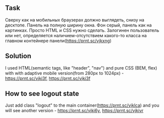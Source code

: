 ## Task
Сверху как на мобильных браузерах должно выглядеть, снизу на десктопе.
Панель на полную ширину окна. Фон серый, панель как на картинках. Просто HTML и CSS нужно сделать. Залогинен пользователь или нет, определяется наличием-отсутствием какого-то класса на главном контейнере панели(https://prnt.sc/vjkxng)
## Solution
I used HTML(semantic tags, like "header", "nav") and pure CSS (BEM, flex) with with adaptive mobile version(from 280px to 1024px) - https://prnt.sc/vjki3f, https://prnt.sc/vjki3f
  
## How to see logout state
  
Just add class "logout" to the main container(https://prnt.sc/vjklca)
and you will see another version - https://prnt.sc/vjkj6y, https://prnt.sc/vjkivr
